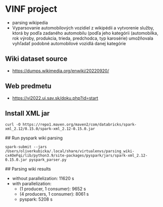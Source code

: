 # VINF project

- parsing wikipedia
- Vyparsovanie automobilových vozidiel z wikipédii a vytvorenie služby, ktorá by podľa zadaného automobilu (podľa jeho kategórii (automobilka, rok výroby, produkcia, trieda, predchodca, typ karosérie) umožňovala vyhľadať podobné automobilové vozidlá danej kategórie

## Wiki dataset source

- https://dumps.wikimedia.org/enwiki/20220920/

## Web predmetu

- https://vi2022.ui.sav.sk/doku.php?id=start

## Install XML jar
```
curl -O https://repo1.maven.org/maven2/com/databricks/spark-xml_2.12/0.15.0/spark-xml_2.12-0.15.0.jar
```

## Run pyspark wiki parsing

```
spark-submit --jars /Users/oliverkubicka/.local/share/virtualenvs/parsing_wiki-cx4OeFqi/lib/python3.9/site-packages/pyspark/jars/spark-xml_2.12-0.15.0.jar pyspark_parser.py
```

## Parsing wiki results

- without parallelization: 11620 s
- with parallelization:
  - (1 producer, 1 consumer): 9652 s
  - (4 producers, 1 consumer): 8061 s
  - pyspark: 5208 s
